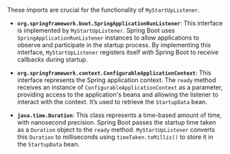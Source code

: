 These imports are crucial for the functionality of `MyStartUpListener`. 

*   **`org.springframework.boot.SpringApplicationRunListener`**: This interface is implemented by `MyStartUpListener`.  Spring Boot uses `SpringApplicationRunListener` instances to allow applications to observe and participate in the startup process. By implementing this interface, `MyStartUpListener` registers itself with Spring Boot to receive callbacks during startup.

*   **`org.springframework.context.ConfigurableApplicationContext`**: This interface represents the Spring application context. The `ready` method receives an instance of `ConfigurableApplicationContext` as a parameter, providing access to the application's beans and allowing the listener to interact with the context. It’s used to retrieve the `StartupData` bean.

*   **`java.time.Duration`**: This class represents a time-based amount of time, with nanosecond precision. Spring Boot passes the startup time taken as a `Duration` object to the `ready` method.  `MyStartUpListener` converts this `Duration` to milliseconds using `timeTaken.toMillis()` to store it in the `StartupData` bean.